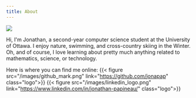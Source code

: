 ```yaml
---
title: About
---
```


![](/images/about_picture.jpg)

Hi, I'm Jonathan, a second-year computer science student at the University of Ottawa. I enjoy nature, swimming, and
 cross-country skiing in the Winter. Oh, and of course, I love learning about pretty much anything related to 
mathematics, science, or technology.

Here is where you can find me online:
{{< figure src="/images/github_mark.png" link="https://github.com/jonapap" class="logo">}}
{{< figure src="/images/linkedin_logo.png" link="https://www.linkedin.com/in/jonathan-papineau/" class="logo">}}
